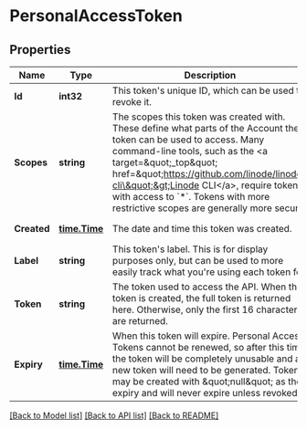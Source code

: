 # PersonalAccessToken

## Properties

Name | Type | Description | Notes
------------ | ------------- | ------------- | -------------
**Id** | **int32** | This token&#39;s unique ID, which can be used to revoke it.  | [optional] [readonly] 
**Scopes** | **string** | The scopes this token was created with. These define what parts of the Account the token can be used to access. Many command-line tools, such as the &lt;a target&#x3D;\&quot;_top\&quot; href&#x3D;\&quot;https://github.com/linode/linode-cli\&quot;&gt;Linode CLI&lt;/a&gt;, require tokens with access to &#x60;*&#x60;. Tokens with more restrictive scopes are generally more secure.  | [optional] [readonly] 
**Created** | [**time.Time**](time.Time.md) | The date and time this token was created.  | [optional] [readonly] 
**Label** | **string** | This token&#39;s label.  This is for display purposes only, but can be used to more easily track what you&#39;re using each token for.  | [optional] 
**Token** | **string** | The token used to access the API.  When the token is created, the full token is returned here.  Otherwise, only the first 16 characters are returned.  | [optional] [readonly] 
**Expiry** | [**time.Time**](time.Time.md) | When this token will expire.  Personal Access Tokens cannot be renewed, so after this time the token will be completely unusable and a new token will need to be generated.  Tokens may be created with \&quot;null\&quot; as their expiry and will never expire unless revoked.  | [optional] [readonly] 

[[Back to Model list]](../README.md#documentation-for-models) [[Back to API list]](../README.md#documentation-for-api-endpoints) [[Back to README]](../README.md)


